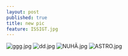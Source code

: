 ```yaml
---
layout: post
published: true
title: new pic
feature: ISSIGT.jpg
---
```

![ggg.jpg]({{site.baseurl}}/assets/images/posts/ggg.jpg)
![dd.jpg]({{site.baseurl}}/assets/images/posts/dd.jpg)
![NUHÄ.jpg]({{site.baseurl}}/assets/images/posts/NUHÄ.jpg)
![ASTRO.jpg]({{site.baseurl}}/assets/images/posts/ASTRO.jpg)
